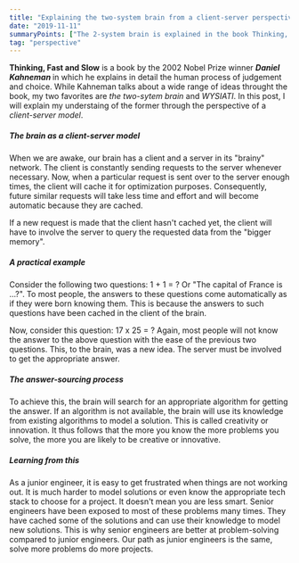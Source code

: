 ```yaml
---
title: "Explaining the two-system brain from a client-server perspective"
date: "2019-11-11" 
summaryPoints: ["The 2-system brain is explained in the book Thinking, Fast and Slow", "The brain has two modes; the automatic & low-effort lazy", "The automatic mode is responsible for effortless actions", "The low-effort lazy mode is responsible for effortful attention-intensive tasks", "The automatic mode can be likened to the client", "The low-effort mode can be likened to the server"]
tag: "perspective"
---
```


<strong>Thinking, Fast and Slow</strong> is a book by the 2002 Nobel Prize winner <strong> <em>Daniel Kahneman</em> </strong> in which he explains in detail the human process of judgement and choice. While Kahneman talks about a wide range of ideas throught the book, my two favorites are <em>the two-sytem brain </em> and <em>WYSIATI</em>. In this post, I will explain my understaing of the former through the perspective of a <em>client-server model</em>.

##### The brain as a client-server model

When we are awake, our brain has a client and a server in its "brainy" network. The client is constantly sending requests to the server whenever necessary. Now, when a particular request is sent over to the server enough times, the client will cache it for optimization purposes. Consequently, future similar requests will take less time and effort and will become automatic because they are cached.

If a new request is made that the client hasn't cached yet, the client will have to involve the server to query the requested data from the "bigger memory".  

##### A practical example

Consider the following two questions: 1 + 1 = ? Or "The capital of France is ...?". To most people, the answers to these questions come automatically as if they were born knowing them. This is because the answers to such questions have been cached in the client of the brain.

Now, consider this question: 17 x 25 = ? Again, most people will not know the answer to the above question with the ease of the previous two questions. This, to the brain, was a new idea. The server must be involved to get the appropriate answer.

##### The answer-sourcing process

To achieve this, the brain will search for an appropriate algorithm for getting the answer. If an algorithm is not available, the brain will use its knowledge from existing algorithms to model a solution. This is called creativity or innovation. It thus follows that the more you know the more problems you solve, the more you are likely to be creative or innovative. 

##### Learning from this

As a junior engineer, it is easy to get frustrated when things are not working out. It is much harder to model solutions or even know the appropriate tech stack to choose for a project. It doesn't mean you are less smart.  Senior engineers have been exposed to most of these problems many times. They have cached some of the solutions and can use their knowledge to model new solutions. This is why senior engineers are better at problem-solving compared to junior engineers. Our path as junior engineers is the same, solve more problems do more projects.



